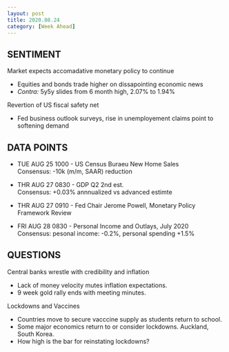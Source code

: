 ```yaml
---
layout: post
title: 2020.08.24
category: [Week Ahead]
---
```


## SENTIMENT  
Market expects accomadative monetary policy to continue 
* Equities and bonds trade higher on dissapointing economic news 
* *Contra:* 5y5y slides from 6 month high, 2.07% to 1.94%

Revertion of US fiscal safety net  
* Fed business outlook surveys, rise in unemployement claims point to softening demand


## DATA POINTS 
* TUE AUG 25 1000 - US Census Buraeu New Home Sales  
  Consensus: -10k (m/m, SAAR) reduction 

* THR AUG 27 0830 - GDP Q2 2nd est.  
  Consensus: +0.03% annnualized vs advanced estimte

* THR AUG 27 0910 - Fed Chair Jerome Powell, Monetary Policy Framework Review   

* FRI AUG 28 0830 - Personal Income and Outlays, July 2020  
  Consensus: pesonal income: -0.2%, personal spending +1.5%


    
## QUESTIONS
Central banks wrestle with credibility and inflation 
* Lack of money velocity mutes inflation expectations. 
* 9 week gold rally ends with meeting minutes. 

Lockdowns and Vaccines 
* Countries move to secure vacccine supply as students return to school.
* Some major economics return to or consider lockdowns. Auckland, South Korea. 
* How high is the bar for reinstating lockdowns? 


